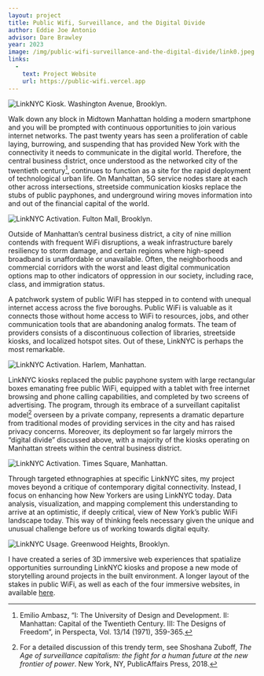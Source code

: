 ```yaml
---
layout: project
title: Public Wifi, Surveillance, and the Digital Divide
author: Eddie Joe Antonio
advisor: Dare Brawley
year: 2023
image: /img/public-wifi-surveillance-and-the-digital-divide/link0.jpeg
links:
  -
    text: Project Website 
    url: https://public-wifi.vercel.app
---
```


![LinkNYC Kiosk. Washington Avenue, Brooklyn.](/img/public-wifi-surveillance-and-the-digital-divide/link0.jpeg)

Walk down any block in Midtown Manhattan holding a modern smartphone and you will be prompted with continuous opportunities to join various internet networks. The past twenty years has seen a proliferation of cable laying, burrowing, and suspending that has provided New York with the connectivity it needs to communicate in the digital world. Therefore, the central business district, once understood as the networked city of the twentieth century[^1], continues to function as a site for the rapid deployment of technological urban life. On Manhattan, 5G service nodes stare at each other across intersections, streetside communication kiosks replace the stubs of public payphones, and underground wiring moves information into and out of the financial capital of the world.

![LinkNYC Activation. Fulton Mall, Brooklyn.](/img/public-wifi-surveillance-and-the-digital-divide/lawrence_ui.jpg)

Outside of Manhattan’s central business district, a city of nine million contends with frequent WiFi disruptions, a weak infrastructure barely resiliency to storm damage, and certain regions where high-speed broadband is unaffordable or unavailable. Often, the neighborhoods and commercial corridors with the worst and least digital communication options map to other indicators of oppression in our society, including race, class, and immigration status.

A patchwork system of public WiFI has stepped in to contend with unequal internet access across the five boroughs. Public WiFi is valuable as it connects those without home access to WiFi to resources, jobs, and other communication tools that are abandoning analog formats. The team of providers consists of a discontinuous collection of libraries, streetside kiosks, and localized hotspot sites. Out of these, LinkNYC is perhaps the most remarkable.

![LinkNYC Activation. Harlem, Manhattan.](/img/public-wifi-surveillance-and-the-digital-divide/harlem_ui.jpg)

LinkNYC kiosks replaced the public payphone system with large rectangular boxes emanating free public WiFi, equipped with a tablet with free internet browsing and phone calling capabilities, and completed by two screens of advertising. The program, through its embrace of a surveillant capitalist model[^2] overseen by a private company, represents a dramatic departure from traditional modes of providing services in the city and has raised privacy concerns. Moreover, its deployment so far largely mirrors the “digital divide” discussed above, with a majority of the kiosks operating on Manhattan streets within the central business district.

![LinkNYC Activation. Times Square, Manhattan.](/img/public-wifi-surveillance-and-the-digital-divide/timessquare_ui.jpg)

Through targeted ethnographies at specific LinkNYC sites, my project moves beyond a critique of contemporary digital connectivity. Instead, I focus on enhancing how New Yorkers are using LinkNYC today. Data analysis, visualization, and mapping complement this understanding to arrive at an optimistic, if deeply critical, view of New York’s public WiFi landscape today. This way of thinking feels necessary given the unique and unusual challenge before us of working towards digital equity.

![LinkNYC Usage. Greenwood Heights, Brooklyn.](/img/public-wifi-surveillance-and-the-digital-divide/link3.jpeg)

I have created a series of 3D immersive web experiences that spatialize opportunities surrounding LinkNYC kiosks and propose a new mode of storytelling around projects in the built environment. A longer layout of the stakes in public WiFi, as well as each of the four immersive websites, in available [here](https://public-wifi.vercel.app).

[^1]: Emilio Ambasz, “I: The University of Design and Development. II: Manhattan: Capital of the Twentieth Century. III: The Designs of Freedom”, in Perspecta, Vol. 13/14 (1971), 359-365.
[^2]: For a detailed discussion of this trendy term, see Shoshana Zuboff, _The Age of surveillance capitalism: the fight for a human future at the new frontier of power_. New York, NY, PublicAffairs Press, 2018.
